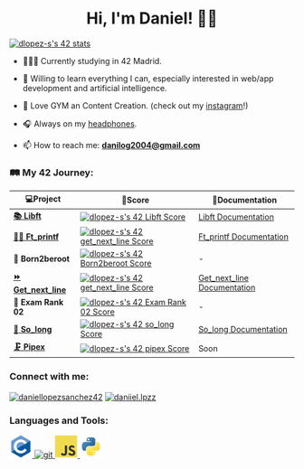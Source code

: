 <h1 align="center">Hi, I'm Daniel! 👋🏼</h1>

[![dlopez-s's 42 stats](https://badge42.vercel.app/api/v2/cl98qkwbk00160gliy0vl56v7/stats?cursusId=21&coalitionId=66)](https://github.com/JaeSeoKim/badge42)

- 👨🏽‍💻 Currently studying in 42 Madrid.

- 🧠 Willing to learn everything I can, especially interested in web/app development and artificial intelligence.

- 🔱 Love GYM an Content Creation. (check out my [instagram](https://www.instagram.com/daniiel.lpzz/)!)

- 🎧 Always on my [headphones](https://open.spotify.com/user/danilog2004?si=747980df34604ae8).

- 📫 How to reach me: **danilog2004@gmail.com**



### 🛤 My 42 Journey:
| 💻Project | 💯Score | 📝Documentation |
|------|-------|------------------|
|[**📚 Libft**](https://github.com/dloopezz/Libft) | [![dlopez-s's 42 Libft Score](https://badge42.vercel.app/api/v2/cl98qkwbk00160gliy0vl56v7/project/2779635)](https://github.com/JaeSeoKim/badge42)   | [Libft Documentation](https://lopezz.notion.site/Libft-1bf9895b15d1483e9b1e65f5ad772ad1) |
| [**✍🏼 Ft_printf**](https://github.com/dloopezz/ft_printf) | [![dlopez-s's 42 get_next_line Score](https://badge42.vercel.app/api/v2/cl98qkwbk00160gliy0vl56v7/project/2823240)](https://github.com/JaeSeoKim/badge42)| [Ft_printf Documentation](https://lopezz.notion.site/ft_printf-9c630cb251fd44e68da75dc26f0b65bb) |
| **🤖 Born2beroot** | [![dlopez-s's 42 Born2beroot Score](https://badge42.vercel.app/api/v2/cl98qkwbk00160gliy0vl56v7/project/2823239)](https://github.com/JaeSeoKim/badge42)| - |
| [**⏩ Get_next_line**](https://github.com/dloopezz/get_next_line) | [![dlopez-s's 42 get_next_line Score](https://badge42.vercel.app/api/v2/cl98qkwbk00160gliy0vl56v7/project/2823240)](https://github.com/JaeSeoKim/badge42)| [Get_next_line Documentation](https://lopezz.notion.site/get_next_line-795c53c62f364747a4efa9ede06659be) |
| **📝 Exam Rank 02** | [![dlopez-s's 42 Exam Rank 02 Score](https://badge42.vercel.app/api/v2/cl98qkwbk00160gliy0vl56v7/project/2914437)](https://github.com/JaeSeoKim/badge42) | - |
| [**👾 So_long**](https://github.com/dloopezz/so_long) | [![dlopez-s's 42 so_long Score](https://badge42.vercel.app/api/v2/cl98qkwbk00160gliy0vl56v7/project/2875212)](https://github.com/JaeSeoKim/badge42)| [So_long Documentation](https://lopezz.notion.site/so_long-f7b775ca98cc46e789135916332fb45c) |
| [**🗜 Pipex**](https://github.com/dloopezz/pipex) | [![dlopez-s's 42 pipex Score](https://badge42.vercel.app/api/v2/cl98qkwbk00160gliy0vl56v7/project/2998481)](https://github.com/JaeSeoKim/badge42) | Soon |


<h3 align="left">Connect with me:</h3>
<p align="left">
<a href="https://linkedin.com/in/daniellopezsanchez42" target="blank"><img align="center" src="https://raw.githubusercontent.com/rahuldkjain/github-profile-readme-generator/master/src/images/icons/Social/linked-in-alt.svg" alt="daniellopezsanchez42" height="30" width="40" /></a>
<a href="https://instagram.com/daniiel.lpzz" target="blank"><img align="center" src="https://raw.githubusercontent.com/rahuldkjain/github-profile-readme-generator/master/src/images/icons/Social/instagram.svg" alt="daniiel.lpzz" height="30" width="40" /></a>
</p>

<h3 align="left">Languages and Tools:</h3>
<p align="left"> <a href="https://www.cprogramming.com/" target="_blank" rel="noreferrer"> <img src="https://raw.githubusercontent.com/devicons/devicon/master/icons/c/c-original.svg" alt="c" width="40" height="40"/> </a> <a href="https://git-scm.com/" target="_blank" rel="noreferrer"> <img src="https://www.vectorlogo.zone/logos/git-scm/git-scm-icon.svg" alt="git" width="40" height="40"/> </a> <a href="https://developer.mozilla.org/en-US/docs/Web/JavaScript" target="_blank" rel="noreferrer"> <img src="https://raw.githubusercontent.com/devicons/devicon/master/icons/javascript/javascript-original.svg" alt="javascript" width="40" height="40"/> </a> <a href="https://www.python.org" target="_blank" rel="noreferrer"> <img src="https://raw.githubusercontent.com/devicons/devicon/master/icons/python/python-original.svg" alt="python" width="40" height="40"/> </a> </p>
